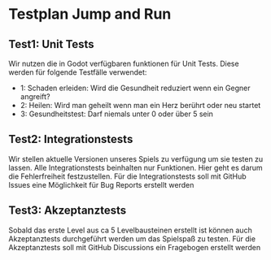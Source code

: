 # Testplan Jump and Run

## Test1: Unit Tests
Wir nutzen die in Godot verfügbaren funktionen für Unit Tests. Diese werden für folgende Testfälle verwendet:
- 1: Schaden erleiden: Wird die Gesundheit reduziert wenn ein Gegner angreift?
- 2: Heilen: Wird man geheilt wenn man ein Herz berührt oder neu startet
- 3: Gesundheitstest: Darf niemals unter 0 oder über 5 sein

## Test2: Integrationstests
Wir stellen aktuelle Versionen unseres Spiels zu verfügung um sie testen zu lassen. Alle Integrationstests beinhalten nur Funktionen. Hier geht es darum die Fehlerfreiheit festzustellen. 
Für die Integrationstests soll mit GitHub Issues eine Möglichkeit für Bug Reports erstellt werden

## Test3: Akzeptanztests
Sobald das erste Level aus ca 5 Levelbausteinen erstellt ist können auch Akzeptanztests durchgeführt werden um das Spielspaß zu testen.
Für die Akzeptanztests soll mit GitHub Discussions ein Fragebogen erstellt werden

